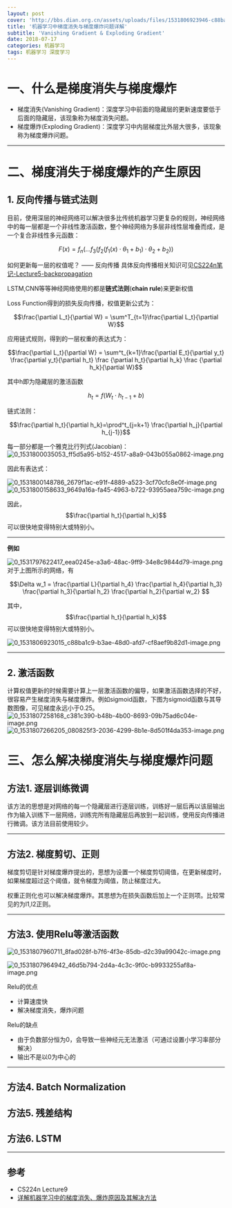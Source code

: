 ```yaml
---
layout: post
cover: 'http://bbs.dian.org.cn/assets/uploads/files/1531806923946-c88ba1c9-b3ae-48d0-afd7-cf8aef9b82d1-image.png'
title: '机器学习中梯度消失与梯度爆炸问题详解'
subtitle: 'Vanishing Gradient & Exploding Gradient'
date: 2018-07-17
categories: 机器学习
tags: 机器学习 深度学习
---
```


# 一、什么是梯度消失与梯度爆炸
* 梯度消失(Vanishing Gradient)：深度学习中前面的隐藏层的更新速度要低于后面的隐藏层，该现象称为梯度消失问题。
* 梯度爆炸(Exploding Gradient)：深度学习中内层梯度比外层大很多，该现象称为梯度爆炸问题。

---

# 二、梯度消失于梯度爆炸的产生原因
## 1. 反向传播与链式法则
目前，使用深层的神经网络可以解决很多比传统机器学习更复杂的规则，神经网络中的每一层都是一个非线性激活函数，整个神经网络为多层非线性层堆叠而成，是一个复合非线性多元函数：

$$F(x)=f_n(...f_3(f_2(f_1(x)\cdot \theta_1 + b_1)\cdot \theta_2 + b_2))$$

如何更新每一层的权值呢？ —— 反向传播
具体反向传播相关知识可见[CS224n笔记-Lecture5-backpropagation](https://hunto.github.io/%E6%9C%BA%E5%99%A8%E5%AD%A6%E4%B9%A0/nlp/cs224n/2018/07/07/CS224n%E7%AC%94%E8%AE%B0-lecture5.html)

LSTM,CNN等等神经网络使用的都是**链式法则**(**chain rule**)来更新权值

Loss Function得到的损失反向传播，权值更新公式为：

$$\frac{\partial L_t}{\partial W} = \sum^T_{t=1}\frac{\partial L_t}{\partial W}$$

应用链式规则，得到的一层权重的表达式为：

$$\frac{\partial L_t}{\partial W} = \sum^t_{k=1}\frac{\partial E_t}{\partial y_t} \frac{\partial y_t}{\partial h_t} \frac {\partial h_t}{\partial h_k} \frac {\partial h_k}{\partial W}$$

其中h即为隐藏层的激活函数

$$h_t = f(W_t\cdot h_{t-1} + b)$$

链式法则：

$$\frac{\partial h_t}{\partial h_k}=\prod^t_{j=k+1} \frac{\partial h_j}{\partial h_{j-1}}$$

每一部分都是一个雅克比行列式(Jacobian)：
![0_1531800035053_ff5d5a95-b152-4517-a8a9-043b055a0862-image.png](http://bbs.dian.org.cn/assets/uploads/files/1531800035416-ff5d5a95-b152-4517-a8a9-043b055a0862-image.png) 


因此有表达式：

![0_1531800148786_2679f1ac-e91f-4889-a523-3cf70cfc8e0f-image.png](http://bbs.dian.org.cn/assets/uploads/files/1531800149062-2679f1ac-e91f-4889-a523-3cf70cfc8e0f-image.png) 
![0_1531800158633_9649a16a-fa45-4963-b722-93955aea759c-image.png](http://bbs.dian.org.cn/assets/uploads/files/1531800158825-9649a16a-fa45-4963-b722-93955aea759c-image.png) 

因此，$$\frac{\partial h_t}{\partial h_k}$$ 可以很快地变得特别大或特别小。

---

**例如**

![0_1531797622417_eea0245e-a3a6-48ac-9ff9-34e8c9844d79-image.png](http://bbs.dian.org.cn/assets/uploads/files/1531797623525-eea0245e-a3a6-48ac-9ff9-34e8c9844d79-image.png) 
对于上图所示的网络，有

$$\Delta w_1 = \frac{\partial L}{\partial h_4} \frac{\partial h_4}{\partial h_3} \frac{\partial h_3}{\partial h_2} \frac{\partial h_2}{\partial w_2} $$

其中，$$\frac{\partial h_t}{\partial h_k}$$ 可以很快地变得特别大或特别小。

![0_1531806923015_c88ba1c9-b3ae-48d0-afd7-cf8aef9b82d1-image.png](http://bbs.dian.org.cn/assets/uploads/files/1531806923946-c88ba1c9-b3ae-48d0-afd7-cf8aef9b82d1-image.png) 

---

## 2. 激活函数
计算权值更新的时候需要计算上一层激活函数的偏导，如果激活函数选择的不好，很容易产生梯度消失与梯度爆炸。例如sigmoid函数，下图为sigmoid函数与其导数图像，可见梯度永远小于0.25。
![0_1531807258168_c381c390-b48b-4b00-8693-09b75ad6c04e-image.png](http://bbs.dian.org.cn/assets/uploads/files/1531807260094-c381c390-b48b-4b00-8693-09b75ad6c04e-image.png) 
![0_1531807266205_080825f3-2036-4299-8b1e-8d501f4da353-image.png](http://bbs.dian.org.cn/assets/uploads/files/1531807266858-080825f3-2036-4299-8b1e-8d501f4da353-image.png) 

# 三、怎么解决梯度消失与梯度爆炸问题
## 方法1. 逐层训练微调
该方法的思想是对网络的每一个隐藏层进行逐层训练，训练好一层后再以该层输出作为输入训练下一层网络，训练完所有隐藏层后再放到一起训练，使用反向传播进行微调。该方法目前使用较少。

---

## 方法2. 梯度剪切、正则
梯度剪切是针对梯度爆炸提出的，思想为设置一个梯度剪切阈值，在更新梯度时，如果梯度超过这个阈值，就令梯度为阈值，防止梯度过大。

权重正则化也可以解决梯度爆炸。其思想为在损失函数后加上一个正则项。比较常见的为l1,l2正则。

---

## 方法3. 使用Relu等激活函数 

![0_1531807960711_8fad028f-b7f6-4f3e-85db-d2c39a99042c-image.png](http://bbs.dian.org.cn/assets/uploads/files/1531807962044-8fad028f-b7f6-4f3e-85db-d2c39a99042c-image.png) 

![0_1531807964942_46d5b794-2d4a-4c3c-9f0c-b9933255af8a-image.png](http://bbs.dian.org.cn/assets/uploads/files/1531807965216-46d5b794-2d4a-4c3c-9f0c-b9933255af8a-image-resized.png) 

Relu的优点
* 计算速度快
* 解决梯度消失，爆炸问题

Relu的缺点
* 由于负数部分恒为0，会导致一些神经元无法激活（可通过设置小学习率部分解决）
* 输出不是以0为中心的

---

## 方法4. Batch Normalization


## 方法5. 残差结构

## 方法6. LSTM
---
## 参考
* CS224n Lecture9
* [详解机器学习中的梯度消失、爆炸原因及其解决方法](https://blog.csdn.net/qq_25737169/article/details/78847691)
